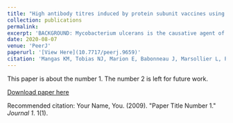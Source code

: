 ```yaml
---
title: "High antibody titres induced by protein subunit vaccines using Mycobacterium ulcerans antigens Hsp18 and MUL_3720 with a TLR-2 agonist fail to protect against Buruli ulcer in mice."
collection: publications
permalink: 
excerpt: 'BACKGROUND: Mycobacterium ulcerans is the causative agent of a debilitating skin and soft tissue infection known as Buruli ulcer (BU). There is no vaccine against BU. The purpose of this study was to investigate the vaccine potential of two previously described immunogenic M. ulcerans proteins, MUL_3720 and Hsp18, using a mouse tail infection model of BU. METHODS: Recombinant versions of the two proteins were each electrostatically coupled with a previously described lipopeptide adjuvant. Seven C57BL/6 and seven BALB/c mice were vaccinated and boosted with each of the formulations. Vaccinated mice were then challenged with M. ulcerans via subcutaneous tail inoculation. Vaccine performance was assessed by time-to-ulceration compared to unvaccinated mice. RESULTS: The MUL_3720 and Hsp18 vaccines induced high titres of antigen-specific antibodies that were predominately subtype IgG1. However, all mice developed ulcers by day-40 post-M. ulcerans challenge. No significant difference was observed in the time-to-onset of ulceration between the experimental vaccine groups and unvaccinated animals. CONCLUSIONS: These data align with previous vaccine experiments using Hsp18 and MUL_3720 that indicated these proteins may not be appropriate vaccine antigens. This work highlights the need to explore alternative vaccine targets and different approaches to understand the role antibodies might play in controlling BU.'
date: 2020-08-07
venue: 'PeerJ'
paperurl: '[View Here](10.7717/peerj.9659)'
citation: 'Mangas KM, Tobias NJ, Marion E, Babonneau J, Marsollier L, Porter JL, Pidot SJ, Wong CY, Jackson DC, Chua BY, Stinear TP. High antibody titres induced by protein subunit vaccines using Mycobacterium ulcerans antigens Hsp18 and MUL_3720 with a TLR-2 agonist fail to protect against Buruli ulcer in mice. PeerJ. 2020 Aug 7;8:e9659. doi: 10.7717/peerj.9659. PMID: 32844063; PMCID: PMC7416718.'
---
```

This paper is about the number 1. The number 2 is left for future work.

[Download paper here](http://academicpages.github.io/files/paper1.pdf)

Recommended citation: Your Name, You. (2009). "Paper Title Number 1." <i>Journal 1</i>. 1(1).
